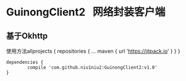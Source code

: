 # GuinongClient2    网络封装客户端
## 基于Okhttp
使用方法allprojects {
		repositories {
			...
			maven { url 'https://jitpack.io' }
		}
	}
    
    
    dependencies {
	        compile 'com.github.niu1niu2:GuinongClient2:v1.0'
	}
